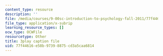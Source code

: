 ```yaml
---
content_type: resource
description: ''
file: /media/courses/9-00sc-introduction-to-psychology-fall-2011/77f44616e58b97398875cd3a5caa6814_SBrCPDC21f4.srt
file_type: application/x-subrip
learning_resource_types: []
ocw_type: OCWFile
resourcetype: Other
title: 3play caption file
uid: 77f44616-e58b-9739-8875-cd3a5caa6814
---
```

